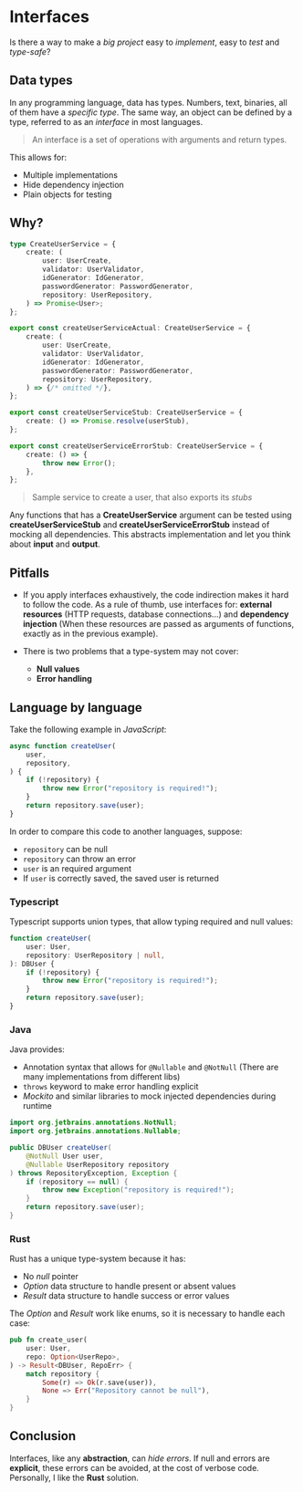 # Interfaces

Is there a way to make a _big project_ easy to _implement_, easy to _test_ and _type-safe_?

## Data types

In any programming language, data has types. Numbers, text, binaries, all of them have a _specific
type_. The same way, an object can be defined by a type, referred to as an _interface_ in most
languages.

> An interface is a set of operations with arguments and return types.

This allows for:

- Multiple implementations
- Hide dependency injection
- Plain objects for testing

## Why?

```ts
type CreateUserService = {
    create: (
        user: UserCreate,
        validator: UserValidator,
        idGenerator: IdGenerator,
        passwordGenerator: PasswordGenerator,
        repository: UserRepository,
    ) => Promise<User>;
};

export const createUserServiceActual: CreateUserService = {
    create: (
        user: UserCreate,
        validator: UserValidator,
        idGenerator: IdGenerator,
        passwordGenerator: PasswordGenerator,
        repository: UserRepository,
    ) => {/* omitted */},
};

export const createUserServiceStub: CreateUserService = {
    create: () => Promise.resolve(userStub),
};

export const createUserServiceErrorStub: CreateUserService = {
    create: () => {
        throw new Error();
    },
};
```

> Sample service to create a user, that also exports its _stubs_

Any functions that has a **CreateUserService** argument can be tested using
**createUserServiceStub** and **createUserServiceErrorStub** instead of mocking all dependencies.
This abstracts implementation and let you think about **input** and **output**.

## Pitfalls

- If you apply interfaces exhaustively, the code indirection makes it hard to follow the code. As a
  rule of thumb, use interfaces for: **external resources** (HTTP requests, database connections...)
  and **dependency injection** (When these resources are passed as arguments of functions, exactly
  as in the previous example).

- There is two problems that a type-system may not cover:

  - **Null values**
  - **Error handling**

## Language by language

Take the following example in _JavaScript_:

```js
async function createUser(
    user,
    repository,
) {
    if (!repository) {
        throw new Error("repository is required!");
    }
    return repository.save(user);
}
```

In order to compare this code to another languages, suppose:

- `repository` can be null
- `repository` can throw an error
- `user` is an required argument
- If `user` is correctly saved, the saved user is returned

### Typescript

Typescript supports union types, that allow typing required and null values:

```ts
function createUser(
    user: User,
    repository: UserRepository | null,
): DBUser {
    if (!repository) {
        throw new Error("repository is required!");
    }
    return repository.save(user);
}
```

### Java

Java provides:

- Annotation syntax that allows for `@Nullable` and `@NotNull` (There are many implementations from
  different libs)
- `throws` keyword to make error handling explicit
- _Mockito_ and similar libraries to mock injected dependencies during runtime

```java
import org.jetbrains.annotations.NotNull;
import org.jetbrains.annotations.Nullable;

public DBUser createUser(
    @NotNull User user,
    @Nullable UserRepository repository
) throws RepositoryException, Exception {
    if (repository == null) {
        throw new Exception("repository is required!");
    }
    return repository.save(user);
}
```

### Rust

Rust has a unique type-system because it has:

- No _null_ pointer
- _Option_ data structure to handle present or absent values
- _Result_ data structure to handle success or error values

The _Option_ and _Result_ work like enums, so it is necessary to handle each case:

```rs
pub fn create_user(
    user: User,
    repo: Option<UserRepo>,
) -> Result<DBUser, RepoErr> {
    match repository {
        Some(r) => Ok(r.save(user)),
        None => Err("Repository cannot be null"),
    }
}
```

## Conclusion

Interfaces, like any **abstraction**, can _hide errors_. If null and errors are
**explicit**, these errors can be avoided, at the cost of verbose code. Personally, I like the
**Rust** solution.
